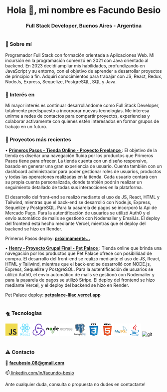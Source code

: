 <h1 align="center">Hola 👋, mi nombre es Facundo Besio</h1>
<h3 align="center">Full Stack Developer, Buenos Aires - Argentina</h3>

<h1 align="center"></h1>

<h3 align="left">💬 Sobre mí</h3>
<p>Programador Full Stack con formación orientada a Aplicaciones Web. Mi incursión en la programación comenzó en 2021 con Java orientado al backend. En 2023 decidí ampliar mis habilidades, profundizando en JavaScript y su entorno, con el objetivo de aprender a desarrollar proyectos de principio a fin. Adquirí conocimientos para trabajar con JS, React, Redux, NodeJs, Express, Sequelize, PostgreSQL, SQL y Java. 
</p>

<h3 align="left">🔭 Interés en</h3>
<p>Mi mayor interés es continuar desarrollándome como Full Stack Developer, totalmente predispuesto a incorporar nuevas tecnologías. Me interesa unirme a redes de contactos para compartir proyectos, experiencias y colaborar activamente con quienes estén interesados en formar grupos de trabajo en un futuro.
</p>



<h3 align="left">🔨 Proyectos más recientes</h3>
<p>
    •
<a href="https://github.com/PetPalacePF/PrimerosPasos" target="_blank">
<strong>Primeros Pasos - Tienda Online - Proyecto Freelance</strong>
</a>
: El objetivo de la tienda es diseñar una navegación fluida por los productos que Primeros Pasos tiene para ofrecer. La tienda cuenta con un diseño responsivo, basado en generar una gran experiencia de usuario. Cuenta también con un dashboard administrador para poder gestionar roles de usuarios, productos y todas las operaciones realizadas en la tienda. Cada usuario contará con su propia cuenta personalizada, donde también podrán realizar un seguimiento detallado de todas sus interacciones en la plataforma. 

El desarrollo del front-end se realizó mediante el uso de JS, React, HTML y Tailwind, mientras que el back-end se desarrolló con Node.js, Express, Sequelize y PostgreSQL. Para la pasarela de pagos se incorporó la Api de Mercado Pago. Para la autentificación de usuarios se utilizó Auth0 y el envío automático de mails se gestionó con Nodemailer y EmailJs. El deploy del frontend está hecho mediante Vercel, mientras que el deploy del backend se hizo en Render.
</p>
Primeros Pasos deploy: <a href="https://próximamente..." target="_blank">
<strong>próximamente...</strong>
</a>

<p>
    •
<a href="https://github.com/PetPalacePF/petpalace" target="_blank">
<strong>Henry - Proyecto Grupal Final - Pet Palace</strong>
</a>
: Tienda online que brinda una navegación por los productos que Pet Palace ofrece con posibilidad de compra. El desarrollo del front-end se realizó mediante el uso de JS, React, HTML y Tailwind, mientras que el back-end se desarrolló con NODE.js, Express, Sequelize y PostgreSQL. Para la autentificación de usuarios se utilizó Auth0, el envío automático de mails se gestionó con Nodemailer y para la pasarela de pagos se utilizó Stripe. El deploy del frontend se hizo mediante Vercel, y el deploy del backend se hizo en Render.
</p>
Pet Palace deploy: <a href="https://petpalace-lilac.vercel.app" target="_blank">
<strong>petpalace-lilac.vercel.app</strong>
</a>

<h1 align="center"></h1>

<h3 align="left">🛸 Tecnologías</h3>
<p align="left"> 
    <img src="https://raw.githubusercontent.com/devicons/devicon/master/icons/javascript/javascript-original.svg" alt="javascript" width="40" height="40"/>
    <img src="https://raw.githubusercontent.com/devicons/devicon/master/icons/react/react-original-wordmark.svg" alt="react" width="40" height="40"/> 
    <img src="https://raw.githubusercontent.com/devicons/devicon/master/icons/redux/redux-original.svg" alt="redux" width="40" height="40"/>
    <img src="https://raw.githubusercontent.com/devicons/devicon/master/icons/nodejs/nodejs-original-wordmark.svg" alt="nodejs" width="40" height="40"/>
    <img src="https://raw.githubusercontent.com/devicons/devicon/master/icons/express/express-original-wordmark.svg" alt="express" width="40" height="40"/>
    <img src="https://raw.githubusercontent.com/devicons/devicon/master/icons/postgresql/postgresql-original-wordmark.svg" alt="postgresql" width="40" height="40"/>
    <img src="https://raw.githubusercontent.com/devicons/devicon/master/icons/css3/css3-original-wordmark.svg" alt="css3" width="40" height="40"/> 
    <img src="https://raw.githubusercontent.com/devicons/devicon/master/icons/html5/html5-original-wordmark.svg" alt="html5" width="40" height="40"/>
    <img src="https://raw.githubusercontent.com/devicons/devicon/master/icons/mysql/mysql-original-wordmark.svg" alt="mysql" width="40" height="40"/>
    <img src="https://raw.githubusercontent.com/devicons/devicon/master/icons/java/java-original.svg" alt="java" width="40" height="40"/>
    <img src="https://www.vectorlogo.zone/logos/git-scm/git-scm-icon.svg" alt="git" width="40" height="40"/>
</p>

<h1 align="center"></h1>

<h3 align="left">⚠️ Contacto</h3>

📩 **facubesio.08@gmail.com**

📫<a href="https://linkedin.com/in/facundo-besio" target="blank">
 linkedin.com/in/facundo-besio
</a>

<p align="left"> Ante cualquier duda, consulta o propuesta no dudes en contactarte!</p>
